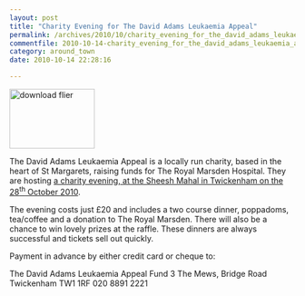 ```yaml
---
layout: post
title: "Charity Evening for The David Adams Leukaemia Appeal"
permalink: /archives/2010/10/charity_evening_for_the_david_adams_leukaemia_appe.html
commentfile: 2010-10-14-charity_evening_for_the_david_adams_leukaemia_appe
category: around_town
date: 2010-10-14 22:28:16

---
```


<a href="/assets/images/2010/Sheesh_Mahal_invite.jpg" title="See larger version of - download flier"><img src="/assets/images/2010/Sheesh_Mahal_invite_thumb.jpg" width="150" height="105" alt="download flier" class="photo right" /></a>

The David Adams Leukaemia Appeal is a locally run charity, based in the heart of St Margarets, raising funds for The Royal Marsden Hospital. They are hosting [a charity evening, at the Sheesh Mahal in Twickenham on the 28<sup>th</sup> October 2010](https://stmargarets.london/event/party/200705142574).

The evening costs just £20 and includes a two course dinner, poppadoms, tea/coffee and a donation to The Royal Marsden. There will also be a chance to win lovely prizes at the raffle. These dinners are always successful and tickets sell out quickly.

Payment in advance by either credit card or cheque to:

The David Adams Leukaemia Appeal Fund
3 The Mews,
Bridge Road
Twickenham
TW1 1RF
020 8891 2221
